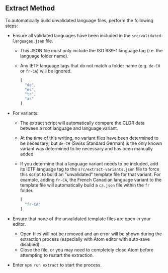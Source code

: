 ## Extract Method

To automatically build unvalidated language files, perform the following steps:

* Ensure all validated languages have been included in the `src/validated-languages.json` file.
  * This JSON file must only include the ISO 639-1 language tag (i.e. the language folder name).
  * Any IETF language tags that do not match a folder name (e.g. `de-CH` or `fr-CA`) will be ignored.

    ```js
    [
      "de",
      "es",
      "tr",
      "ar"
    ]
    ```

* For variants:
  * The extract script will automatically compare the CLDR data between a root language and language variant.
  * At the time of this writing, no variant files have been determined to be necessary; but `de-CH` (Swiss Standard German) is the only known variant was determined to be necessary and has been manually added.
  * If you determine that a language variant needs to be included, add its IETF language tag to the `src/extract-variants.json` file to force this script to build an "unvalidated" template file for that variant. For example, adding `fr-CA`, the French Canadian language variant to the template file will automatically build a `ca.json` file within the `fr` folder.

    ```js
    [
      "fr-CA"
    ]
    ```

* Ensure that none of the unvalidated template files are open in your editor.
  * Open files will not be removed and an error will be shown during the extraction process (especially with Atom editor with auto-save disabled).
  * Close the file, or you may need to completely close Atom before attempting to restart the extraction.
* Enter `npm run extract` to start the process.
